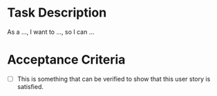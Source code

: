 # Task Description

As a ..., I want to ..., so I can ...

# Acceptance Criteria

- [ ] This is something that can be verified to show that this user story is satisfied.